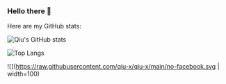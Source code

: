 ### Hello there 👋

Here are my GitHub stats:

![Qiu's GitHub stats](https://github-readme-stats.vercel.app/api?username=qiu-x&show_icons=true&theme=solarized-dark&count_private=true&include_all_commits=true)

![Top Langs](https://github-readme-stats.vercel.app/api/top-langs/?username=qiu-x&show_icons=true&theme=solarized-dark&layout=compact&exclude_repo=linux&count_private=true&include_all_commits=true)

![](https://raw.githubusercontent.com/qiu-x/qiu-x/main/no-facebook.svg | width=100)
